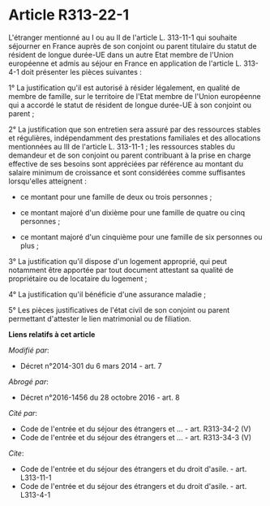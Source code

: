 # Article R313-22-1

L'étranger mentionné au I ou au II de l'article L. 313-11-1 qui souhaite séjourner en France auprès de son conjoint ou parent
titulaire du statut de résident de longue durée-UE dans un autre Etat membre de l'Union européenne et admis au séjour en
France en application de l'article L. 313-4-1 doit présenter les pièces suivantes : 

1° La justification qu'il est autorisé à résider légalement, en qualité de membre de famille, sur le territoire de l'Etat
membre de l'Union européenne qui a accordé le statut de résident de longue durée-UE à son conjoint ou parent ; 

2° La justification que son entretien sera assuré par des ressources stables et régulières, indépendamment des prestations
familiales et des allocations mentionnées au III de l'article L. 313-11-1 ; les ressources stables du demandeur et de son
conjoint ou parent contribuant à la prise en charge effective de ses besoins sont appréciées par référence au montant du
salaire minimum de croissance et sont considérées comme suffisantes lorsqu'elles atteignent :

- ce montant pour une famille de deux ou trois personnes ;

- ce montant majoré d'un dixième pour une famille de quatre ou cinq personnes ;

- ce montant majoré d'un cinquième pour une famille de six personnes ou plus ; 

3° La justification qu'il dispose d'un logement approprié, qui peut notamment être apportée par tout document attestant sa
qualité de propriétaire ou de locataire du logement ; 

4° La justification qu'il bénéficie d'une assurance maladie ; 

5° Les pièces justificatives de l'état civil de son conjoint ou parent permettant d'attester le lien matrimonial ou de
filiation.

**Liens relatifs à cet article**

_Modifié par_:

  - Décret n°2014-301 du 6 mars 2014 - art. 7

_Abrogé par_:

  - Décret n°2016-1456 du 28 octobre 2016 - art. 8

_Cité par_:

  - Code de l'entrée et du séjour des étrangers et ... - art. R313-34-2 (V)
  - Code de l'entrée et du séjour des étrangers et ... - art. R313-34-3 (V)

_Cite_:

  - Code de l'entrée et du séjour des étrangers et du droit d'asile. - art. L313-11-1
  - Code de l'entrée et du séjour des étrangers et du droit d'asile. - art. L313-4-1
